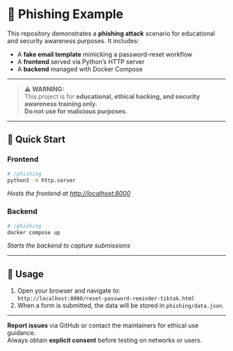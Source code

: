 # 🎣 Phishing Example

This repository demonstrates a **phishing attack** scenario for educational and security awareness purposes. It
includes:

- A **fake email template** mimicking a password-reset workflow
- A **frontend** served via Python’s HTTP server
- A **backend** managed with Docker Compose

---

> **⚠️ WARNING:**  
> This project is for **educational, ethical hacking, and security awareness training only.**  
> **Do not use for malicious purposes.**

---

## 🚀 Quick Start

### Frontend

```bash
# /phishing
python3 -m http.server
```

*Hosts the frontend at [http://localhost:8000](http://localhost:8000)*

### Backend

```bash
# /phishing
docker compose up
```

*Starts the backend to capture submissions*

---

## 📝 Usage

1. Open your browser and navigate to:  
   `http://localhost:8000/reset-password-reminder-tiktok.html`
2. When a form is submitted, the data will be stored in `phishing/data.json`.

---

**Report issues** via GitHub or contact the maintainers for ethical use guidance.  
Always obtain **explicit consent** before testing on networks or users.
